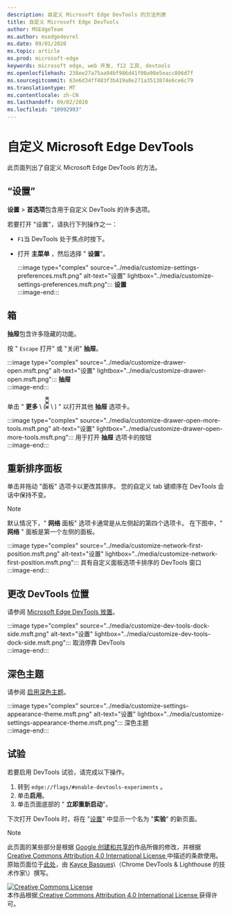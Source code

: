 ```yaml
---
description: 自定义 Microsoft Edge DevTools 的方法列表
title: 自定义 Microsoft Edge DevTools
author: MSEdgeTeam
ms.author: msedgedevrel
ms.date: 09/01/2020
ms.topic: article
ms.prod: microsoft-edge
keywords: microsoft edge, web 开发, f12 工具, devtools
ms.openlocfilehash: 238ee27a75aa94bf986d41f00a98e5eacc806d7f
ms.sourcegitcommit: 63e6d34ff483f3b419a0e271a3513874e6ce6c79
ms.translationtype: MT
ms.contentlocale: zh-CN
ms.lasthandoff: 09/02/2020
ms.locfileid: "10992993"
---
```

<!-- Copyright Kayce Basques 

   Licensed under the Apache License, Version 2.0 (the "License");
   you may not use this file except in compliance with the License.
   You may obtain a copy of the License at

       https://www.apache.org/licenses/LICENSE-2.0

   Unless required by applicable law or agreed to in writing, software
   distributed under the License is distributed on an "AS IS" BASIS,
   WITHOUT WARRANTIES OR CONDITIONS OF ANY KIND, either express or implied.
   See the License for the specific language governing permissions and
   limitations under the License.  -->





# 自定义 Microsoft Edge DevTools   

  

此页面列出了自定义 Microsoft Edge DevTools 的方法。  

## “设置”   

**设置**  > **首选项**包含用于自定义 DevTools 的许多选项。  

若要打开 "设置"，请执行下列操作之一：  

*   `F1`当 DevTools 处于焦点时按下。  
*   打开 **主菜单** ，然后选择 " **设置**"。  
    
    :::image type="complex" source="../media/customize-settings-preferences.msft.png" alt-text="设置" lightbox="../media/customize-settings-preferences.msft.png":::
       **设置**  
    :::image-end:::  
    
## 箱   

**抽屉**包含许多隐藏的功能。  

按 " `Escape` 打开" 或 "关闭" **抽屉**。  

:::image type="complex" source="../media/customize-drawer-open.msft.png" alt-text="设置" lightbox="../media/customize-drawer-open.msft.png":::
   **抽屉**  
:::image-end:::  

单击 " **更多** \ (![ 更多 ][ImageMoreIcon] \ ) " 以打开其他 **抽屉** 选项卡。  

:::image type="complex" source="../media/customize-drawer-open-more-tools.msft.png" alt-text="设置" lightbox="../media/customize-drawer-open-more-tools.msft.png":::
   用于打开 **抽屉** 选项卡的按钮  
:::image-end:::  

## 重新排序面板   

单击并拖动 "面板" 选项卡以更改其排序。  您的自定义 tab 键顺序在 DevTools 会话中保持不变。  

> [!NOTE]
> 默认情况下，" **网络** 面板" 选项卡通常是从左侧起的第四个选项卡。  在下图中，" **网络** " 面板是第一个左侧的面板。  

:::image type="complex" source="../media/customize-network-first-position.msft.png" alt-text="设置" lightbox="../media/customize-network-first-position.msft.png":::
   具有自定义面板选项卡排序的 DevTools 窗口  
:::image-end:::  

## 更改 DevTools 位置   

请参阅 [Microsoft Edge DevTools 放置][DevToolsPlacement]。  

:::image type="complex" source="../media/customize-dev-tools-dock-side.msft.png" alt-text="设置" lightbox="../media/customize-dev-tools-dock-side.msft.png":::
   取消停靠 DevTools  
:::image-end:::  

## 深色主题   

请参阅 [启用深色主题][DarkTheme]。  

:::image type="complex" source="../media/customize-settings-appearance-theme.msft.png" alt-text="设置" lightbox="../media/customize-settings-appearance-theme.msft.png":::
   深色主题  
:::image-end:::  

## 试验   

若要启用 DevTools 试验，请完成以下操作。  

1.  转到 `edge://flags/#enable-devtools-experiments` 。  
1.  单击**启用**。  
1.  单击页面底部的 " **立即重新启动**"。  

下次打开 DevTools 时，将在 "[设置](#settings)" 中显示一个名为 "**实验**" 的新页面。  

<!--  
   

  
-->  

<!-- image links -->  

[ImageMoreIcon]: ../media/more-icon.msft.png  

<!-- links -->  

[DevToolsPlacement]: ./placement.md "更改 Microsoft Edge DevTools 位置 |Microsoft 文档"  
[DarkTheme]: ./dark-theme.md "在 Microsoft Edge DevTools 中启用深色主题 |Microsoft 文档"  

> [!NOTE]
> 此页面的某些部分是根据 [Google 创建和共享的][GoogleSitePolicies]作品所做的修改，并根据[ Creative Commons Attribution 4.0 International License ][CCA4IL]中描述的条款使用。  
> 原始页面位于[此处](https://developers.google.com/web/tools/chrome-devtools/customize/index)，由 [Kayce Basques][KayceBasques]\（Chrome DevTools \& Lighthouse 的技术作家\）撰写。  

[![Creative Commons License][CCby4Image]][CCA4IL]  
本作品根据[ Creative Commons Attribution 4.0 International License ][CCA4IL]获得许可。  

[CCA4IL]: https://creativecommons.org/licenses/by/4.0  
[CCby4Image]: https://i.creativecommons.org/l/by/4.0/88x31.png  
[GoogleSitePolicies]: https://developers.google.com/terms/site-policies  
[KayceBasques]: https://developers.google.com/web/resources/contributors/kaycebasques  
